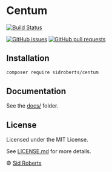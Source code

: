 # Centum



[![Build Status](https://img.shields.io/github/workflow/status/SidRoberts/centum/codeception.svg?style=for-the-badge)](https://github.com/SidRoberts/centum/actions)

[![GitHub issues](https://img.shields.io/github/issues-raw/SidRoberts/centum.svg?style=for-the-badge)](https://github.com/SidRoberts/centum/issues)
[![GitHub pull requests](https://img.shields.io/github/issues-pr-raw/SidRoberts/centum.svg?style=for-the-badge)](https://github.com/SidRoberts/centum/pulls)



## Installation

```bash
composer require sidroberts/centum
```



## Documentation

See the [docs/](docs/) folder.



## License

Licensed under the MIT License.

See [LICENSE.md](LICENSE.md) for more details.

© [Sid Roberts](https://github.com/SidRoberts)
